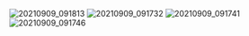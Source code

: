 ![20210909_091813](https://user-images.githubusercontent.com/89970821/132660735-1a1449f9-e8aa-481f-ae13-11ba9ae9062e.jpg)
![20210909_091732](https://user-images.githubusercontent.com/89970821/132660881-6eb80600-9d38-4482-937c-770ac826c2b6.jpg)
![20210909_091741](https://user-images.githubusercontent.com/89970821/132660897-ca3afb45-5276-4ba2-85af-c9a7bd26ff3a.jpg)
![20210909_091746](https://user-images.githubusercontent.com/89970821/132660912-0a34a325-4f04-4c81-b2ff-d695fddaca3a.jpg)


